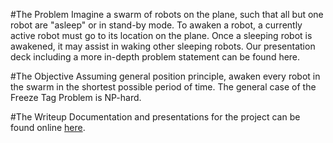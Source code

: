 #The Problem
Imagine a swarm of robots on the plane, such that all but one robot are "asleep" or in stand-by mode.
To awaken a robot, a currently active robot must go to its location on the plane.
Once a sleeping robot is awakened, it may assist in waking other sleeping robots.
Our presentation deck including a more in-depth problem statement can be found here.

#The Objective
Assuming general position principle, awaken every robot in the swarm in the shortest possible period of time.
The general case of the Freeze Tag Problem is NP-hard. 

#The Writeup
Documentation and presentations for the project can be found online [here](http://www.isaacbanner.com/csci716/).
